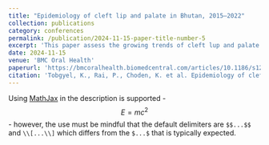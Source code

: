 ```yaml
---
title: "Epidemiology of cleft lip and palate in Bhutan, 2015–2022"
collection: publications
category: conferences
permalink: /publication/2024-11-15-paper-title-number-5
excerpt: 'This paper assess the growing trends of cleft lup and palate in Bhutan from 2015 - 2022'
date: 2024-11-15
venue: 'BMC Oral Health'
paperurl: 'https://bmcoralhealth.biomedcentral.com/articles/10.1186/s12903-024-05177-7'
citation: 'Tobgyel, K., Rai, P., Choden, K. et al. Epidemiology of cleft lip and palate in Bhutan, 2015–2022. BMC Oral Health 24, 1385 (2024). https://doi.org/10.1186/s12903-024-05177-7'
---
```


Using [MathJax](https://www.mathjax.org/) in the description is supported - $$E=mc^2$$ - however, the use must be mindful that the default delimiters are `$$...$$` and `\\[...\\]` which differs from the `$...$` that is typically expected.
